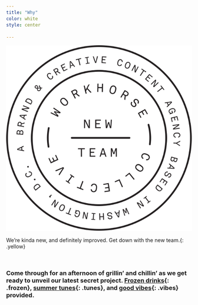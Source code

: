 ```yaml
---
title: "Why"
color: white
style: center

---
```



<img class="badge" src="img/badge.svg"/>

<span>We’re kinda new, and definitely improved. Get down with the new team.</span>{: .yellow}

<br>

### Come through for an afternoon of grillin’ and chillin’ as we get ready to unveil our latest secret project. [Frozen drinks](#frozen){: .frozen}, [summer tunes](#tunes){: .tunes}, and [good vibes](#vibes){: .vibes} provided.
